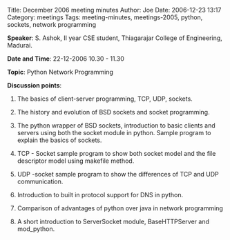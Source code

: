 Title: December 2006 meeting minutes
Author: Joe
Date: 2006-12-23 13:17
Category: meetings
Tags: meeting-minutes, meetings-2005, python, sockets, network programming

**Speaker**: S. Ashok, II year CSE student, Thiagarajar College of Engineering, Madurai.

**Date and Time**: 22-12-2006 10.30 - 11.30

**Topic**: Python Network Programming

**Discussion points**:

1) The basics of client-server programming, TCP, UDP, sockets.

2) The history and evolution of BSD sockets and socket programming.

3) The python wrapper of BSD sockets, introduction to basic clients and servers using both the socket module in python. Sample program to explain the basics of sockets.

4) TCP - Socket sample program to show both socket model and the file descriptor model using makefile method.

5) UDP -socket sample program to show the differences of TCP and UDP communication.

6) Introduction to built in protocol support for DNS in python.

7) Comparison of advantages of python over java in network programming

8) A short introduction to ServerSocket module, BaseHTTPServer and mod_python.
